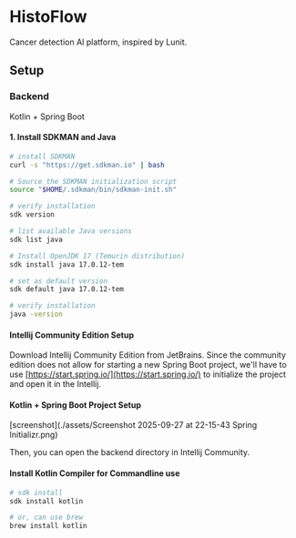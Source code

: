 # HistoFlow

Cancer detection AI platform, inspired by Lunit.

## Setup

### Backend

Kotlin + Spring Boot

#### 1. Install SDKMAN and Java

```bash
# install SDKMAN
curl -s "https://get.sdkman.io" | bash

# Source the SDKMAN initialization script
source "$HOME/.sdkman/bin/sdkman-init.sh"

# verify installation
sdk version

# list available Java versions
sdk list java

# Install OpenJDK 17 (Temurin distribution)
sdk install java 17.0.12-tem

# set as default version
sdk default java 17.0.12-tem

# verify installation
java -version
```

#### Intellij Community Edition Setup

Download Intellij Community Edition from JetBrains. Since the community edition does not allow for starting a new Spring Boot project, we'll have to use [https://start.spring.io/](https://start.spring.io/) to initialize the project and open it in the Intellij.

#### Kotlin + Spring Boot Project Setup

[screenshot](./assets/Screenshot 2025-09-27 at 22-15-43 Spring Initializr.png)

Then, you can open the backend directory in Intellij Community.

#### Install Kotlin Compiler for Commandline use

```bash
# sdk install
sdk install kotlin

# or, can use brew
brew install kotlin
```
